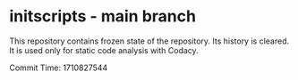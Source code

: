 # initscripts - main branch

This repository contains frozen state of the repository.
Its history is cleared. It is used only for static code
analysis with Codacy.

Commit Time: 1710827544